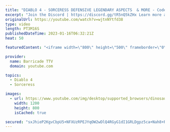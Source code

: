 ```yaml
---
title: "DIABLO 4 - SORCERESS DEFENSIVE LEGENDARY ASPECTS  & MORE - Codex of Power, Diablo IV"
excerpt: "Join the Discord | https://discord.gg/tR5nQ5kZHx Learn more about the specific Defensive, Resource, Mobility and Utility ..."
originalUrl: https://youtube.com/watch?v=wjtnNYtfd38
type: video
length: PT3M16S
publishedDateTime: 2023-01-16T06:32:21Z
heat: 50

featuredContent: "<iframe width=\"800\" height=\"500\" frameborder=\"0\" src=\"https://www.youtube.com/embed/wjtnNYtfd38\" allow=\"accelerometer; autoplay; encrypted-media; gyroscope; picture-in-picture\" allowfullscreen></iframe>"

provider:
  name: Barricade TTV
  domain: youtube.com

topics:
  - Diablo 4
  - Sorceress

images:
  - url: https://www.youtube.com/img/desktop/supported_browsers/dinosaur.png
    width: 1200
    height: 800
    isCached: true

secured: "sxJhieP2KgvCbpU5+NFXUzRPEJYqOW2wDlQ4RGyG1dI1GRLDgpz5ca+Nah8+R9QmwBbEjwOFWc/M+0AYPzYiM11ju+OU7tGU4WZKPB7rUA14GyoePGaioFn66VMyV57H2x/ZeZ4nGVlywNXzGyrUBqK2IN9CiLA1eChBc4RAG447ZOAU+tSKoBbcmY91qjGMseGxF5wSANSN01rMucsdeiOJgfnxuVh0yKibqz4mBLaexhmviXiy+2rfZubSgo0xeUjD3r2lgWdTimp6eN3/u5J33TkId1D8iTL5DswM8KMuh+l5UY3XRc9f/tvRp6xfmWyBFbsxzY3mOfzow34spwoQUYL2K1NIOvwqjBbs8mH4yVjrbEs5VrpfQ3uxciyW33Pmisi5m2aKZWakF5lMy31diFfnOAITu3Lkddc3Clc=;sIEtTKDJAbaORtTBtx9aEw=="
---
```


